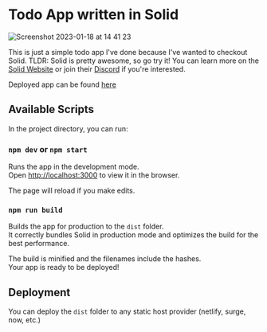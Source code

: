 # Todo App written in Solid

![Screenshot 2023-01-18 at 14 41 23](https://user-images.githubusercontent.com/1477993/213186631-9563db2c-9fcd-4506-ba58-868a1d30f6f3.png)

This is just a simple todo app I've done because I've wanted to checkout Solid. TLDR: Solid is pretty awesome, so go try it! You can learn more on the [Solid Website](https://solidjs.com) or join their [Discord](https://discord.com/invite/solidjs) if you're interested.

Deployed app can be found [here](https://todo.codenite.at)

## Available Scripts

In the project directory, you can run:

### `npm dev` or `npm start`

Runs the app in the development mode.<br>
Open [http://localhost:3000](http://localhost:3000) to view it in the browser.

The page will reload if you make edits.<br>

### `npm run build`

Builds the app for production to the `dist` folder.<br>
It correctly bundles Solid in production mode and optimizes the build for the best performance.

The build is minified and the filenames include the hashes.<br>
Your app is ready to be deployed!

## Deployment

You can deploy the `dist` folder to any static host provider (netlify, surge, now, etc.)
